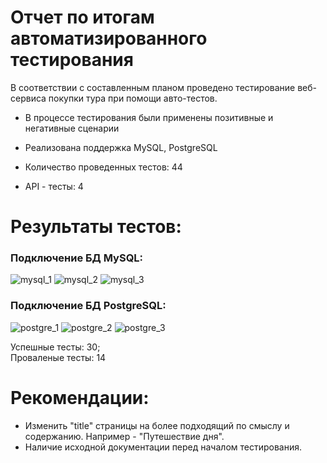 # Отчет по итогам автоматизированного тестирования

В соответствии с составленным планом проведено тестирование веб-сервиса покупки тура при помощи авто-тестов.

- В процессе тестирования были применены позитивные и негативные сценарии

- Реализована поддержка MySQL, PostgreSQL

- Количество проведенных тестов: 44

- API - тесты: 4

# Результаты тестов:

### Подключение БД MySQL:
![mysql_1](https://github.com/Dimonstratos/QADiplom/assets/130654761/500b62f7-ed42-4c76-adbf-98f5ffbe406b)
![mysql_2](https://github.com/Dimonstratos/QADiplom/assets/130654761/8a9d7f20-a484-4cab-be9a-19aeb3bcbdb2)
![mysql_3](https://github.com/Dimonstratos/QADiplom/assets/130654761/84d700cb-40ac-4b93-a789-e5f1b02bf7fa)

### Подключение БД PostgreSQL:
![postgre_1](https://github.com/Dimonstratos/QADiplom/assets/130654761/d411e905-0f62-47ee-b182-d3e691e71c46)
![postgre_2](https://github.com/Dimonstratos/QADiplom/assets/130654761/fb752170-58dd-421b-96a8-40388f0b3dff)
![postgre_3](https://github.com/Dimonstratos/QADiplom/assets/130654761/4c047852-8220-47f7-807c-d3b3334b26cf)



Успешные тесты:  30;   
Проваленые тесты: 14

# Рекомендации:
- Изменить "title" страницы на более подходящий по смыслу и содержанию. Например - "Путешествие дня".
- Наличие исходной документации перед началом тестирования.
